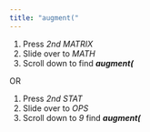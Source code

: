 ```yaml
---
title: "augment("
---
```


1. Press *2nd MATRIX*
2. Slide over to *MATH*
3. Scroll down to find ***augment(***

OR

1. Press *2nd STAT*
2. Slide over to *OPS*
3. Scroll down to *9* find ***augment(***
